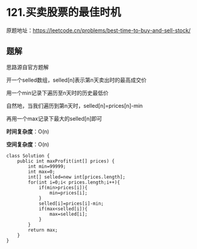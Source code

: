 # 121.买卖股票的最佳时机
原题地址：https://leetcode.cn/problems/best-time-to-buy-and-sell-stock/

## 题解
思路源自官方题解

开一个selled数组，selled[n]表示第n天卖出时的最高成交价

用一个min记录下遍历至n天时的历史最低价

自然地，当我们遍历到第n天时，selled[n]=prices[n]-min

再用一个max记录下最大的selled[n]即可

**时间复杂度**：O(n)

**空间复杂度**：O(n)
```
class Solution {
    public int maxProfit(int[] prices) {
        int min=99999;
        int max=0;
        int[] selled=new int[prices.length];
        for(int i=0;i< prices.length;i++){
            if(min>prices[i]){
                min=prices[i];
            }
            selled[i]=prices[i]-min;
            if(max<selled[i]){
                max=selled[i];
            }
        }
        return max;
    }
}
```